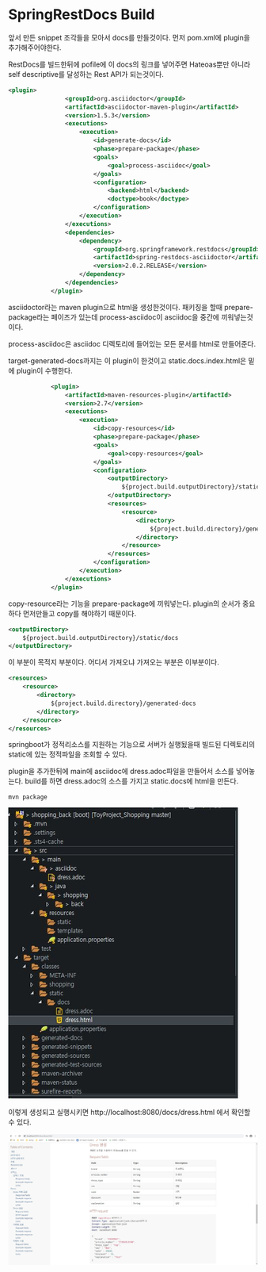 # SpringRestDocs Build

앞서 만든 snippet 조각들을 모아서 docs를 만들것이다. 먼저 pom.xml에 plugin을 추가해주어야한다.



RestDocs를 빌드한뒤에 pofile에 이 docs의 링크를 넣어주면 Hateoas뿐만 아니라 self descriptive를 달성하는 Rest API가 되는것이다.

```xml
<plugin>
                <groupId>org.asciidoctor</groupId>
                <artifactId>asciidoctor-maven-plugin</artifactId>
                <version>1.5.3</version>
                <executions>
                    <execution>
                        <id>generate-docs</id>
                        <phase>prepare-package</phase>
                        <goals>
                            <goal>process-asciidoc</goal>
                        </goals>
                        <configuration>
                            <backend>html</backend>
                            <doctype>book</doctype>
                        </configuration>
                    </execution>
                </executions>
                <dependencies>
                    <dependency>
                        <groupId>org.springframework.restdocs</groupId>
                        <artifactId>spring-restdocs-asciidoctor</artifactId>
                        <version>2.0.2.RELEASE</version>
                    </dependency>
                </dependencies>
            </plugin>

```

asciidoctor라는 maven plugin으로 html을 생성한것이다. 패키징을 할때  prepare-package라는 페이즈가 있는데 process-asciidoc이 asciidoc을 중간에 끼워넣는것이다.

process-asciidoc은 asciidoc 디렉토리에 들어있는 모든 문서를 html로 만들어준다.



target-generated-docs까지는 이 plugin이 한것이고 static.docs.index.html은 밑에 plugin이 수행한다.

```xml
            <plugin>
                <artifactId>maven-resources-plugin</artifactId>
                <version>2.7</version>
                <executions>
                    <execution>
                        <id>copy-resources</id>
                        <phase>prepare-package</phase>
                        <goals>
                            <goal>copy-resources</goal>
                        </goals>
                        <configuration>
                            <outputDirectory>
                                ${project.build.outputDirectory}/static/docs
                            </outputDirectory>
                            <resources>
                                <resource>
                                    <directory>
                                        ${project.build.directory}/generated-docs
                                    </directory>
                                </resource>
                            </resources>
                        </configuration>
                    </execution>
                </executions>
            </plugin>
```



copy-resource라는 기능을 prepare-package에 끼워넣는다.  plugin의 순서가 중요하다 먼저만들고 copy를 해야하기 때문이다.

```xml
<outputDirectory>
    ${project.build.outputDirectory}/static/docs
</outputDirectory>
```

이 부분이 목적지 부분이다. 어디서 가져오냐 가져오는 부분은 이부분이다.

```xml
<resources>
    <resource>
        <directory>
            ${project.build.directory}/generated-docs
        </directory>
    </resource>
</resources>
```



springboot가 정적리소스를 지원하는 기능으로 서버가 실행됬을때 빌드된 디렉토리의 static에 있는 정적파일을 조회할 수 있다.



plugin을 추가한뒤에 main에 asciidoc에 dress.adoc파일을 만들어서 소스를 넣어놓는다. build를 하면 dress.adoc의 소스를 가지고 static.docs에 html을 만든다.

```
mvn package
```



<img src=".\asset\7-RestDocs_html생성.JPG" alt="6-RestDocs_generated_snippet"  />

이렇게 생성되고 실행시키면  http://localhost:8080/docs/dress.html 에서 확인할 수 있다.



<img src=".\asset\7-RestDocs_html.JPG" alt="6-RestDocs_generated_snippet"  />

